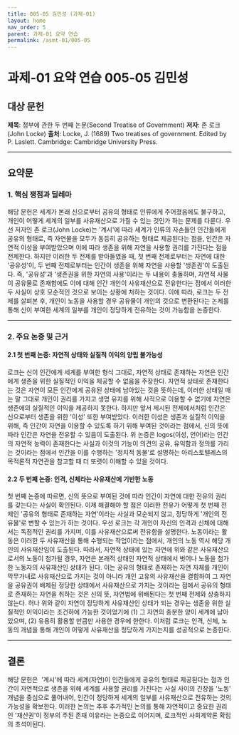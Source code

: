 ```yaml
---
title: 005-05 김민성 (과제-01)
layout: home
nav_order: 5
parent: 과제-01 요약 연습
permalink: /asmt-01/005-05
---
```


# 과제-01 요약 연습 005-05 김민성

## 대상 문헌  
**제목**: 정부에 관한 두 번째 논문(Second Treatise of Government)
**저자**: 존 로크(John Locke)
**출처**: Locke, J. (1689) Two treatises of government. Edited by P. Laslett. Cambridge: Cambridge University Press.

---

## 요약문  

### 1. 핵심 쟁점과 딜레마  
해당 문헌은 세계가 본래 신으로부터 공유의 형태로 인류에게 주어졌음에도 불구하고, 개인이 어떻게 세계의 일부를 사유재산으로 가질 수 있는 것인가 하는 문제를 다룬다. 우선 저자인 존 로크(John Locke)는 '계시'에 따라 세계가 인류의 자손들인 인간들에게 공유의 형태로, 즉 자연물을 모두가 동등히 공유하는 형태로 제공된다는 점을, 인간은 자연적 이성을 부여받았으며 이에 따라 생존을 위해 자연을 사용할 권리를 가진다는 점을 전제한다. 하지만 이러한 두 전제를 받아들였을 때, 첫 번째 전제로부터는 자연에 대한 '공유성'이, 두 번째 전제로부터는 인간이 생존을 위해 자연을 사용할 '생존권'이 도출된다. 즉, '공유성'과 '생존권을 위한 자연의 사용'이라는 두 내용이 충돌하며, 자연적 사물이 공유물로 존재함에도 이에 대해 인간 개인이 사유재산으로 전유한다는 점에서 이러한 두 사실이 상호 모순적인 것으로 보이는 상황에 처하는 것이다. 이에 따라, 로크는 두 전제를 살펴본 후, 개인이 노동을 사용할 경우 공유물이 개인의 것으로 변환된다는 논제를 통해 신이 부여한 세계의 일부를 개인이 정당하게 전유하는 것이 가능함을 논증한다.

---

### 2. 주요 논증 및 근거  

#### 2.1 첫 번째 논증: 자연적 상태와 실질적 이익의 양립 불가능성
로크는 신이 인간에게 세계를 부여한 형식 그대로, 자연적 상태로 존재하는 자연은 인간에게 생존을 위한 실질적인 이익을 제공할 수 없음을 주장한다. 자연적 상태로 존재한다는 것은 자연이 모든 인간에게 공유된 상태에 남아있는 것을 뜻하는데, 이러한 상태일 때는 말 그대로 개인이 권리를 가지고 생명 유지를 위해 사적으로 이용할 수 없기에 자연은 생존에의 실질적인 이익을 제공하지 못한다. 하지만 앞서 제시된 전제에서처럼 인간은 신으로부터 생존을 위한 '이성' 또한 부여받았다. 이러한 이성은 생존과 실질적 이익을 위해, 즉 인간이 자연을 이용할 수 있도록 하기 위해 부여된 것이라는 점에서, 신의 뜻에 따라 인간은 자연을 전유할 수 있음이 도출된다. 위 논증은 logos(이성, 언어)라는 인간의 자연적 능력이 존재한다는 사실과 이것의 기능이 의견의 공유, 유익함과 정의를 가리는 것이라는 점에서 인간을 이를 수행하는 '정치적 동물'로 설명하는 아리스토텔레스의 목적론적 자연관을 참고할 때 더 또렷이 이해할 수 있을 것이다.

#### 2.2 두 번째 논증: 인격, 신체라는 사유재산에 기반한 노동
첫 번째 논증에 따르면, 신의 뜻으로 부여된 것에 따라 인간이 자연에 대한 전유의 권리를 갖는다는 사실이 확인된다. 이제 해결해야 할 점은 이러한 전유가 어떻게 첫 번째 전제인 '공유의 형태로 존재하는 자연'이라는 사실과 모순되지 않고, 정당하게 '개인의 전유물'로 변할 수 있는가 하는 것이다. 우선 로크는 각 개인이 자신의 인격과 신체에 대해서는 독점적인 권리를 가지며, 이를 사유재산으로써 전유함을 설명한다. 노동이라는 활동은 이러한 두 사유재산을 통해 수행되는 작업이라는 점에서, 개인의 노동 역시 해당 개인의 사유재산임이 도출된다. 따라서, 자연적 상태에 있는 자연에 위와 같은 사유재산으로서의 노동이 첨가될 경우, 자연은 본래적 상태인 자연적 상태에서 벗어나 노동을 첨가한 노동자의 사유재산인 상태가 된다. 이는 공유의 형태로 존재하는 자연 자체를 개인이 막무가내로 사유재산으로 가지는 것이 아니라 개인 고유의 사유재산을 결합하여 그 자연을 공유권이 배제된 정당한 상태에서 사유재산으로 가지는 것이라는 점에서 공유의 형태로 존재하는 자연을 취하는 것은 신의 뜻, 자연법에 위배된다는 첫 번째 전제와 상충하지 않는다. 허나 위와 같이 자연이 정당하게 사유재산인 상태가 되는 경우는 생존을 위한 실질적인 이익이라는 조건하에 가능한 것이었기에 (1) 그 자연의 충분한 양이 세계에 남아있으며, (2) 유용히 활용할 만큼만 사용한 경우에 한한다. 이처럼 로크는 인격, 신체, 노동의 개념을 통해 개인이 어떻게 사유재산을 정당하게 가지는지를 성공적으로 논증한다.
	
---

## 결론
해당 문헌은  '계시'에 따라 세계(자연)이 인간들에게 공유의 형태로 제공된다는 점과 인간이 자연적으로 생존을 위해 세계를 사용할 권리를 가진다는 사실 사이의 긴장을 '노동' 개념을 중심으로 풀어내어, 인간이 정당하게 세계의 일부를 사유재산으로 전유하는 것의 가능성을 확보한다. 이러한 논의는 추후 추가적인 논의를 통해 자연적이고 중요한 권리인 '재산권'이 정부의 주된 존재 이유라는 논증으로 이어지며, 로크적인 사회계약론 확립의 초석이된다.